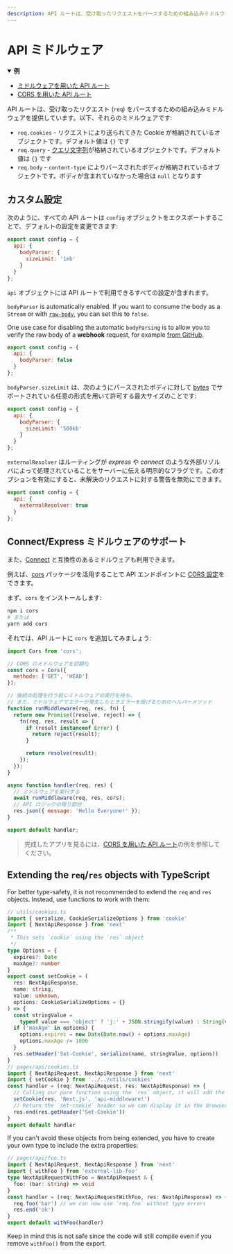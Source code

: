 ```yaml
---
description: API ルートは、受け取ったリクエストをパースするための組み込みミドルウェアを提供しています。ここで、詳しく学びましょう。
---
```


# API ミドルウェア

<details open>
  <summary><b>例</b></summary>
  <ul>
    <li><a href="https://github.com/vercel/next.js/tree/canary/examples/api-routes-middleware">ミドルウェアを用いた API ルート</a></li>
    <li><a href="https://github.com/vercel/next.js/tree/canary/examples/api-routes-cors">CORS を用いた API ルート</a></li>
  </ul>
</details>

API ルートは、受け取ったリクエスト (`req`) をパースするための組み込みミドルウェアを提供しています。以下、それらのミドルウェアです:

- `req.cookies` - リクエストにより送られてきた Cookie が格納されているオブジェクトです。デフォルト値は `{}` です
- `req.query` - [クエリ文字列](https://en.wikipedia.org/wiki/Query_string)が格納されているオブジェクトです。デフォルト値は `{}` です
- `req.body` - `content-type` によりパースされたボディが格納されているオブジェクトです。ボディが含まれていなかった場合は `null` となります

## カスタム設定

次のように、すべての API ルートは `config` オブジェクトをエクスポートすることで、デフォルトの設定を変更できます:

```js
export const config = {
  api: {
    bodyParser: {
      sizeLimit: '1mb'
    }
  }
};
```

`api` オブジェクトには API ルートで利用できるすべての設定が含まれます。

`bodyParser` is automatically enabled. If you want to consume the body as a `Stream` or with [`raw-body`](https://www.npmjs.com/package/raw-body), you can set this to `false`.

One use case for disabling the automatic `bodyParsing` is to allow you to verify the raw body of a **webhook** request, for example [from GitHub](https://docs.github.com/en/developers/webhooks-and-events/webhooks/securing-your-webhooks#validating-payloads-from-github).

```js
export const config = {
  api: {
    bodyParser: false
  }
};
```

`bodyParser.sizeLimit` は、次のようにパースされたボディに対して [bytes](https://github.com/visionmedia/bytes.js) でサポートされている任意の形式を用いて許可する最大サイズのことです:

```js
export const config = {
  api: {
    bodyParser: {
      sizeLimit: '500kb'
    }
  }
};
```

`externalResolver` はルーティングが _express_ や _connect_ のような外部リゾルバによって処理されていることをサーバーに伝える明示的なフラグです。このオプションを有効にすると、未解決のリクエストに対する警告を無効にできます。

```js
export const config = {
  api: {
    externalResolver: true
  }
};
```

## Connect/Express ミドルウェアのサポート

また、[Connect](https://github.com/senchalabs/connect) と互換性のあるミドルウェアも利用できます。

例えば、[cors](https://www.npmjs.com/package/cors) パッケージを活用することで API エンドポイントに [CORS 設定](https://developer.mozilla.org/ja/docs/Web/HTTP/CORS)をできます。

まず、`cors` をインストールします:

```bash
npm i cors
# または
yarn add cors
```

それでは、API ルートに `cors` を追加してみましょう:

```js
import Cors from 'cors';

// CORS のミドルウェアを初期化
const cors = Cors({
  methods: ['GET', 'HEAD']
});

// 後続の処理を行う前にミドルウェアの実行を待ち、
// また、ミドルウェアでエラーが発生したときエラーを投げるためのヘルパーメソッド
function runMiddleware(req, res, fn) {
  return new Promise((resolve, reject) => {
    fn(req, res, result => {
      if (result instanceof Error) {
        return reject(result);
      }

      return resolve(result);
    });
  });
}

async function handler(req, res) {
  // ミドルウェアを実行する
  await runMiddleware(req, res, cors);
  // API ロジックの残り部分
  res.json({ message: 'Hello Everyone!' });
}

export default handler;
```

> 完成したアプリを見るには、[CORS を用いた API ルート](https://github.com/vercel/next.js/tree/canary/examples/api-routes-cors)の例を参照してください。

## Extending the `req`/`res` objects with TypeScript

For better type-safety, it is not recommended to extend the `req` and `res` objects. Instead, use functions to work with them:

```ts
// utils/cookies.ts
import { serialize, CookieSerializeOptions } from 'cookie'
import { NextApiResponse } from 'next'
/**
 * This sets `cookie` using the `res` object
 */
type Options = {
  expires?: Date
  maxAge?: number
}
export const setCookie = (
  res: NextApiResponse,
  name: string,
  value: unknown,
  options: CookieSerializeOptions = {}
) => {
  const stringValue =
    typeof value === 'object' ? 'j:' + JSON.stringify(value) : String(value)
  if ('maxAge' in options) {
    options.expires = new Date(Date.now() + options.maxAge)
    options.maxAge /= 1000
  }
  res.setHeader('Set-Cookie', serialize(name, stringValue, options))
}
// pages/api/cookies.ts
import { NextApiRequest, NextApiResponse } from 'next'
import { setCookie } from '../../utils/cookies'
const handler = (req: NextApiRequest, res: NextApiResponse) => {
  // Calling our pure function using the `res` object, it will add the `set-cookie` header
  setCookie(res, 'Next.js', 'api-middleware!')
  // Return the `set-cookie` header so we can display it in the browser and show that it works!
  res.end(res.getHeader('Set-Cookie'))
}
export default handler
```

If you can't avoid these objects from being extended, you have to create your own type to include the extra properties:

```ts
// pages/api/foo.ts
import { NextApiRequest, NextApiResponse } from 'next'
import { withFoo } from 'external-lib-foo'
type NextApiRequestWithFoo = NextApiRequest & {
  foo: (bar: string) => void
}
const handler = (req: NextApiRequestWithFoo, res: NextApiResponse) => {
  req.foo('bar') // we can now use `req.foo` without type errors
  res.end('ok')
}
export default withFoo(handler)
```

Keep in mind this is not safe since the code will still compile even if you remove `withFoo()` from the export.
